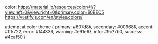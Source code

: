 color: 
https://material.io/resources/color/#!/?view.left=0&view.right=0&primary.color=B0BEC5
https://vuetifyjs.com/en/styles/colors/



attempt at color theme
  {
      primary: #607d8b,
      secondary: #009688,
      accent: #ff5722,
      error: #f44336,
      warning: #e91e63,
      info: #9c27b0,
      success: #4caf50
      }